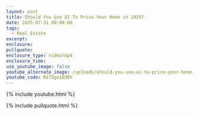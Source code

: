```yaml
---
layout: post
title: Should You Use AI To Price Your Home in 2025?
date: 2025-07-31 00:00:00
tags:
  - Real Estate
excerpt:
enclosure:
pullquote:
enclosure_type: video/mp4
enclosure_time:
use_youtube_image: false
youtube_alternate_image: /uploads/should-you-use-ai-to-price-your-home-in-2025.jpg
youtube_code: N17Qgo1D36Y
---
```

{% include youtube.html %}

{% include pullquote.html %}